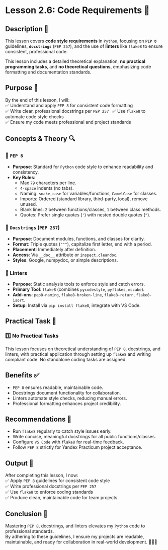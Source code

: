 # Lesson 2.6: Code Requirements 📜

## Description 📝

This lesson covers **code style requirements** in `Python`, focusing on **`PEP 8`** guidelines, **`docstrings`** (`PEP 257`), and the use of **linters** like `flake8` to ensure consistent, professional code.

This lesson includes a detailed theoretical explanation, **no practical programming tasks**, and **no theoretical questions**, emphasizing code formatting and documentation standards.

## Purpose 🎯

By the end of this lesson, I will:  
✅ Understand and apply `PEP 8` for consistent code formatting  
✅ Write clear, professional docstrings per `PEP 257 `
✅ Use `flake8` to automate code style checks  
✅ Ensure my code meets professional and project standards

## Concepts & Theory 🔍

### 🔹 `PEP 8`

-   **Purpose**: Standard for `Python` code style to enhance readability and consistency.
-   **Key Rules**:
    -   Max `79` characters per line.
    -   `4-space` indents (no tabs).
    -   Naming: `snake_case` for variables/functions, `CamelCase` for classes.
    -   Imports: Ordered (standard library, third-party, local), remove unused.
    -   Blank lines: `2` between functions/classes, `1` between class methods.
    -   Quotes: Prefer single quotes (`'`) with nested double quotes (`"`).

### 🔹 `Docstrings` (`PEP 257`)

-   **Purpose**: Document modules, functions, and classes for clarity.
-   **Format**: Triple quotes (`"""`), capitalize first letter, end with a period.
-   **Placement**: Immediately after definition.
-   **Access**: Via `__doc__` attribute or `inspect.cleandoc`.
-   **Styles**: Google, numpydoc, or simple descriptions.

### 🔹 Linters

-   **Purpose**: Static analysis tools to enforce style and catch errors.
-   **Primary Tool**: `flake8` (combines `pycodestyle`, `pyflakes`, `mccabe`).
-   **Add-ons**: `pep8-naming`, `flake8-broken-line`, `flake8-return`, `flake8-isort`.
-   **Setup**: Install via `pip install flake8`, integrate with VS Code.

## Practical Task 🧪

### 1️⃣ **No Practical Tasks**

This lesson focuses on theoretical understanding of `PEP 8`, docstrings, and linters, with practical application through setting up `flake8` and writing compliant code. No standalone coding tasks are assigned.

## Benefits ✅

-   `PEP 8` ensures readable, maintainable code.
-   Docstrings document functionality for collaboration.
-   Linters automate style checks, reducing manual errors.
-   Professional formatting enhances project credibility.

## Recommendations 📌

-   Run `flake8` regularly to catch style issues early.
-   Write concise, meaningful docstrings for all public functions/classes.
-   Configure `VS Code` with `flake8` for real-time feedback.
-   Follow `PEP 8` strictly for Yandex Practicum project acceptance.

## Output 📜

After completing this lesson, I now:  
✅ Apply `PEP 8` guidelines for consistent code style  
✅ Write professional docstrings per `PEP 257`  
✅ Use `flake8` to enforce coding standards  
✅ Produce clean, maintainable code for team projects

## Conclusion 🚀

Mastering `PEP 8`, docstrings, and linters elevates my `Python` code to professional standards.  
By adhering to these guidelines, I ensure my projects are readable, maintainable, and ready for collaboration in real-world development. 🧑‍💻✨
